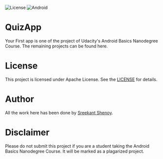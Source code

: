 <img src="https://camo.githubusercontent.com/8051e9938a1ab39cf002818dfceb6b6092f34d68/68747470733a2f2f696d672e736869656c64732e696f2f62616467652f4c6963656e73652d417061636865253230322e302d626c75652e737667" alt="License" data-canonical-src="https://img.shields.io/badge/License-Apache%202.0-blue.svg" style="max-width:100%;"> <img src="https://camo.githubusercontent.com/297d7ebe8dc75162b359947118cba029e9a1d5ac/68747470733a2f2f696d672e736869656c64732e696f2f62616467652f6d616465253230666f722d616e64726f69642d677265656e2e737667" alt="Android" data-canonical-src="https://img.shields.io/badge/made%20for-android-green.svg" style="max-width:100%;">

# QuizApp
Your First app is one of the project of Udacity's Android Basics Nanodegree Course. The remaining projects can be found here.

# License
This project is licensed under Apache License. See the <a href="https://github.com/geekykant/QuizApp/blob/master/LICENSE">LICENSE</a> for details.

# Author
All the work here has been done by <a href= "https://github.com/geekykant/">Sreekant Shenoy</a>.

# Disclaimer
Please do not submit this project if you are a student taking the Android Basics Nanodegree Course. It will be marked as a plagarized project.
